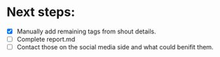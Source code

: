 # Next steps:
- [X] Manually add remaining tags from shout details.
- [ ] Complete report.md
- [ ] Contact those on the social media side and what could benifit them.
